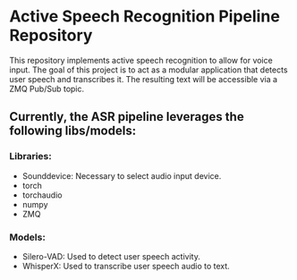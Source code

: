 # Active Speech Recognition Pipeline Repository
This repository implements active speech recognition to allow for voice input. The goal of this project is to act as a modular application that detects user speech and transcribes it.
The resulting text will be accessible via a ZMQ Pub/Sub topic.

## Currently, the ASR pipeline leverages the following libs/models:
### Libraries:
  - Sounddevice: Necessary to select audio input device.
  - torch
  - torchaudio
  - numpy
  - ZMQ
  
### Models:
  - Silero-VAD: Used to detect user speech activity.
  - WhisperX: Used to transcribe user speech audio to text.
